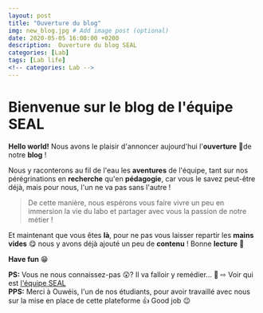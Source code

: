 ```yaml
---
layout: post
title: "Ouverture du blog"
img: new_blog.jpg # Add image post (optional)
date: 2020-05-05 16:00:00 +0200
description:  Ouverture du blog SEAL
categories: [Lab]
tags: [Lab life]
<!-- categories: Lab -->
---
```

# Bienvenue sur le blog de l'équipe SEAL 

**Hello world!** Nous avons le plaisir d'annoncer aujourd'hui l'**ouverture** 🚀de notre **blog** ! 

Nous y raconterons au fil de l'eau les **aventures** de l'équipe, tant sur nos pérégrinations en **recherche** qu'en **pédagogie**, car vous le savez peut-être déjà, mais pour nous, l'un ne va pas sans l'autre ! 

> De cette manière, nous espérons vous faire vivre un peu en immersion la vie du labo et partager avec vous la passion de notre métier !  

Et maintenant que vous êtes **là**, pour ne pas vous laisser repartir les **mains vides** 😋 nous y avons déjà ajouté un peu de **contenu** ! Bonne **lecture** 📖

**Have fun** 😁


**PS:** Vous ne nous connaissez-pas 😲? Il va falloir y remédier... 🧐 &#x21E8; Voir qui est [l'équipe SEAL](/about/) <br/>
**PPS:** Merci à Ouwéis, l'un de nos étudiants, pour avoir travaillé avec nous sur la mise en place de cette plateforme 👍 Good job 😉 
